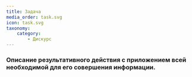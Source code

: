 ```yaml
---
title: Задача
media_order: task.svg
icon: task.svg
taxonomy:
    category:
        - Дискурс
---
```


### Описание результативного действия с приложением всей необходимой для его совершения информации.
